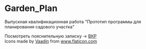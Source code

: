 # Garden_Plan
Выпускная квалификационная работа
"Прототип программы для планирования садового участка"

<div>Посмотреть пояснительную записку -> <a href="https://github.com/ZakharovIS/Garden_Plan/blob/main/%D0%92%D0%9A%D0%A0_%20%D0%97%D0%B0%D1%85%D0%B0%D1%80%D0%BE%D0%B2_%D0%98%D0%A1.pdf" title="Скачать ВКР">ВКР</a></div>

<div>Icons made by <a href="https://www.flaticon.com/authors/vaadin" title="Vaadin">Vaadin</a> from <a href="https://www.flaticon.com/" title="Flaticon">www.flaticon.com</a></div>
